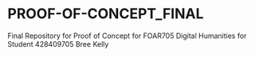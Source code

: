 # PROOF-OF-CONCEPT_FINAL
Final Repository for Proof of Concept for FOAR705 Digital Humanities for Student 428409705 Bree Kelly
